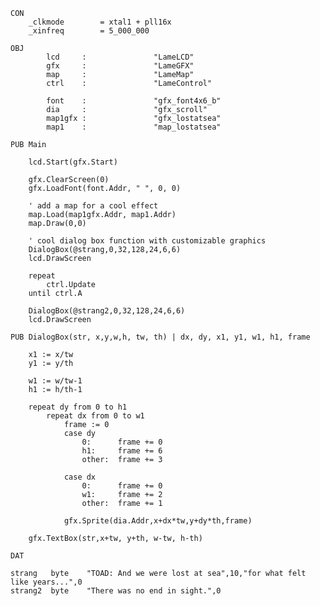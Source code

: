 
    CON
        _clkmode        = xtal1 + pll16x
        _xinfreq        = 5_000_000

    OBJ
            lcd     :               "LameLCD"
            gfx     :               "LameGFX"
            map     :               "LameMap"
            ctrl    :               "LameControl"

            font    :               "gfx_font4x6_b"
            dia     :               "gfx_scroll"
            map1gfx :               "gfx_lostatsea"
            map1    :               "map_lostatsea"

    PUB Main

        lcd.Start(gfx.Start)

        gfx.ClearScreen(0)
        gfx.LoadFont(font.Addr, " ", 0, 0)

        ' add a map for a cool effect
        map.Load(map1gfx.Addr, map1.Addr)
        map.Draw(0,0)

        ' cool dialog box function with customizable graphics
        DialogBox(@strang,0,32,128,24,6,6)
        lcd.DrawScreen

        repeat
            ctrl.Update
        until ctrl.A

        DialogBox(@strang2,0,32,128,24,6,6)
        lcd.DrawScreen

    PUB DialogBox(str, x,y,w,h, tw, th) | dx, dy, x1, y1, w1, h1, frame

        x1 := x/tw
        y1 := y/th

        w1 := w/tw-1
        h1 := h/th-1

        repeat dy from 0 to h1
            repeat dx from 0 to w1
                frame := 0
                case dy
                    0:      frame += 0
                    h1:     frame += 6
                    other:  frame += 3

                case dx
                    0:      frame += 0
                    w1:     frame += 2
                    other:  frame += 1

                gfx.Sprite(dia.Addr,x+dx*tw,y+dy*th,frame)

        gfx.TextBox(str,x+tw, y+th, w-tw, h-th)

    DAT

    strang   byte    "TOAD: And we were lost at sea",10,"for what felt like years...",0
    strang2  byte    "There was no end in sight.",0

